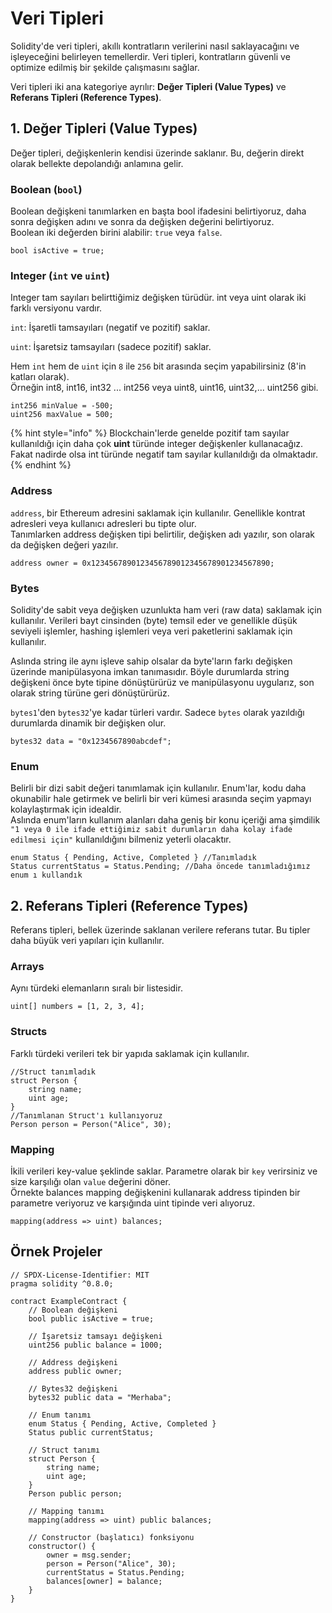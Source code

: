 # Veri Tipleri

Solidity'de veri tipleri, akıllı kontratların verilerini nasıl saklayacağını ve işleyeceğini belirleyen temellerdir. Veri tipleri, kontratların güvenli ve optimize edilmiş bir şekilde çalışmasını sağlar.&#x20;

Veri tipleri iki ana kategoriye ayrılır: **Değer Tipleri (Value Types)** ve **Referans Tipleri (Reference Types)**.

## 1. Değer Tipleri (Value Types)

Değer tipleri, değişkenlerin kendisi üzerinde saklanır. Bu, değerin direkt olarak bellekte depolandığı anlamına gelir.

### Boolean (`bool`)

Boolean değişkeni tanımlarken en başta bool ifadesini belirtiyoruz, daha sonra değişken adını ve sonra da değişken değerini belirtiyoruz.\
Boolean iki değerden birini alabilir: `true` veya `false`.

```solidity
bool isActive = true;
```

### Integer (`int` ve `uint`)

Integer tam sayıları belirttiğimiz değişken türüdür. int veya uint olarak iki farklı versiyonu vardır.

`int`: İşaretli tamsayıları (negatif ve pozitif) saklar.

`uint`: İşaretsiz tamsayıları (sadece pozitif) saklar.

Hem `int` hem de `uint` için `8` ile `256` bit arasında seçim yapabilirsiniz (8'in katları olarak).\
Örneğin int8, int16, int32 ... int256 veya uint8, uint16, uint32,... uint256 gibi.

```solidity
int256 minValue = -500;
uint256 maxValue = 500;
```

{% hint style="info" %}
Blockchain'lerde genelde pozitif tam sayılar kullanıldığı için daha çok **uint** türünde integer değişkenler kullanacağız. Fakat nadirde olsa int türünde negatif tam sayılar kullanıldığı da olmaktadır.
{% endhint %}

### Address

`address`, bir Ethereum adresini saklamak için kullanılır. Genellikle kontrat adresleri veya kullanıcı adresleri bu tipte olur. \
Tanımlarken address değişken tipi belirtilir, değişken adı yazılır, son olarak da değişken değeri yazılır.

```solidity
address owner = 0x1234567890123456789012345678901234567890;
```

### Bytes

Solidity'de sabit veya değişken uzunlukta ham veri (raw data) saklamak için kullanılır. Verileri bayt cinsinden (byte) temsil eder ve genellikle düşük seviyeli işlemler, hashing işlemleri veya veri paketlerini saklamak için kullanılır.

Aslında string ile aynı işleve sahip olsalar da byte'ların farkı değişken üzerinde manipülasyona imkan tanımasıdır. Böyle durumlarda string değişkeni önce byte tipine dönüştürürüz ve manipülasyonu uygularız, son olarak string türüne geri dönüştürürüz.

&#x20;`bytes1`'den `bytes32`'ye kadar türleri vardır. Sadece `bytes` olarak yazıldığı durumlarda dinamik bir değişken olur.

```solidity
bytes32 data = "0x1234567890abcdef";
```

### Enum

Belirli bir dizi sabit değeri tanımlamak için kullanılır. Enum'lar, kodu daha okunabilir hale getirmek ve belirli bir veri kümesi arasında seçim yapmayı kolaylaştırmak için idealdir.\
Aslında enum'ların kullanım alanları daha geniş bir konu içeriği ama şimdilik `"1 veya 0 ile ifade ettiğimiz sabit durumların daha kolay ifade edilmesi için"` kullanıldığını bilmeniz yeterli olacaktır.

```solidity
enum Status { Pending, Active, Completed } //Tanımladık
Status currentStatus = Status.Pending; //Daha öncede tanımladığımız enum ı kullandık
```

## 2. Referans Tipleri (Reference Types)

Referans tipleri, bellek üzerinde saklanan verilere referans tutar. Bu tipler daha büyük veri yapıları için kullanılır.

### Arrays

Aynı türdeki elemanların sıralı bir listesidir.

```solidity
uint[] numbers = [1, 2, 3, 4];
```

### Structs

Farklı türdeki verileri tek bir yapıda saklamak için kullanılır.

```solidity
//Struct tanımladık
struct Person {
    string name;
    uint age;
}
//Tanımlanan Struct'ı kullanıyoruz
Person person = Person("Alice", 30);
```

### Mapping

İkili verileri key-value şeklinde saklar. Parametre olarak bir `key` verirsiniz ve size karşılığı olan `value` değerini döner. \
Örnekte balances mapping değişkenini kullanarak address tipinden bir parametre veriyoruz ve karşığında uint tipinde veri alıyoruz.

```solidity
mapping(address => uint) balances;
```

## Örnek Projeler

```solidity
// SPDX-License-Identifier: MIT
pragma solidity ^0.8.0;

contract ExampleContract {
    // Boolean değişkeni
    bool public isActive = true;

    // İşaretsiz tamsayı değişkeni
    uint256 public balance = 1000;

    // Address değişkeni
    address public owner;

    // Bytes32 değişkeni
    bytes32 public data = "Merhaba";

    // Enum tanımı
    enum Status { Pending, Active, Completed }
    Status public currentStatus;

    // Struct tanımı
    struct Person {
        string name;
        uint age;
    }
    Person public person;

    // Mapping tanımı
    mapping(address => uint) public balances;

    // Constructor (başlatıcı) fonksiyonu
    constructor() {
        owner = msg.sender;
        person = Person("Alice", 30);
        currentStatus = Status.Pending;
        balances[owner] = balance;
    }
}
```
